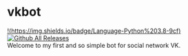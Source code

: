 # vkbot
[!(https://img.shields.io/badge/Language-Python%203.8-9cf)]() [![Github All Releases](https://img.shields.io/badge/For%20the%20group-!%20Developer-blue?style=social&logo=vk)](https://vk.com/exclamationdev)    
Welcome to my first and so simple bot for social network VK.
